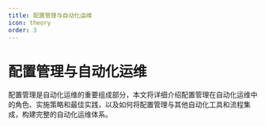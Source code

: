 ```yaml
---
title: 配置管理与自动化运维
icon: theory
order: 3
---
```


# 配置管理与自动化运维

配置管理是自动化运维的重要组成部分，本文将详细介绍配置管理在自动化运维中的角色、实施策略和最佳实践，以及如何将配置管理与其他自动化工具和流程集成，构建完整的自动化运维体系。

